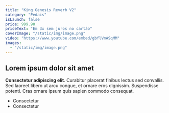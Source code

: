 ```yaml
---
title: "King Genesis Reverb V2"
category: "Pedais"
isLaunch: false
price: 999.90
priceText: "Em 3x sem juros no cartão"
coverImage: "/static/img/image.png"
video: "https://www.youtube.com/embed/gbflVmASqMM"
images:
  - "/static/img/image.png"
---
```


## Lorem ipsum dolor sit amet

**Consectetur adipiscing elit**. Curabitur placerat finibus lectus sed convallis. Sed laoreet libero ut arcu congue, et ornare eros dignissim. Suspendisse potenti. Cras ornare ipsum quis sapien commodo consequat.

* Consectetur
* Consectetur

